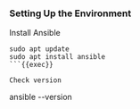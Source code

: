 
### Setting Up the Environment
Install Ansible
```
sudo apt update
sudo apt install ansible
```{{exec}}

Check version

```
ansible --version
```{{exec}}